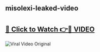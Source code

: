## misolexi-leaked-video 

# <h2><a href="http://freeplayer.one?title=misolexi-leaked-video&ref=21J">🔗 Click to Watch 👉🔴 VIDEO</a></h2>

<a href="http://freeplayer.one?title=misolexi-leaked-video&ref=21J" rel="nofollow" data-target="animated-image.originalLink"><img src="https://i.ibb.co.com/xMMVF88/686577567.gif" alt="Viral Video Original" style="max-width: 100%; display: inline-block;" data-target="animated-image.originalImage"></a>

